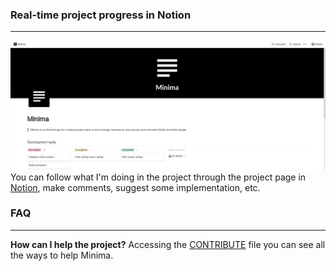 ### Real-time project progress in Notion ###
***
![Notion Page](https://github.com/felipeyan/Minima/blob/main/resources/notion-page.png?raw=true)  
You can follow what I'm doing in the project through the project page in [Notion](https://felipeyan.notion.site/Minima-a0dffe16c92a4d9ebaedbcc409373fec), make comments, suggest some implementation, etc.

### FAQ ###
***
**How can I help the project?**
Accessing the [CONTRIBUTE](https://github.com/felipeyan/Minima/blob/main/CONTRIBUTE.md) file you can see all the ways to help Minima.
